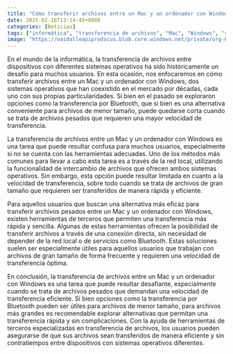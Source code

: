 ```yaml
---
title: "Cómo transferir archivos entre un Mac y un ordenador con Windows"
date: 2025-02-16T13:14:45+0000
categories: [Noticias]
tags: ["informática", "transferencia de archivos", "Mac", "Windows", "sistemas operativos", "archivos pesados", "velocidad de transferencia."]
image: "https://oaidalleapiprodscus.blob.core.windows.net/private/org-HKmKxpuNw3Y88lm4EBrIPq0n/user-ZwiCXOggLL8ZNNKE2g7rXFmV/img-TUNviVKyvZfuyzWhhny7zUJK.png?st=2025-02-16T12%3A14%3A45Z&se=2025-02-16T14%3A14%3A45Z&sp=r&sv=2024-08-04&sr=b&rscd=inline&rsct=image/png&skoid=d505667d-d6c1-4a0a-bac7-5c84a87759f8&sktid=a48cca56-e6da-484e-a814-9c849652bcb3&skt=2025-02-16T11%3A41%3A19Z&ske=2025-02-17T11%3A41%3A19Z&sks=b&skv=2024-08-04&sig=l94MTCXoxoSP1FwIV92TIoIAnLA2pd0lqVg5/enFghU%3D"
---
```


En el mundo de la informática, la transferencia de archivos entre dispositivos con diferentes sistemas operativos ha sido históricamente un desafío para muchos usuarios. En esta ocasión, nos enfocaremos en cómo transferir archivos entre un Mac y un ordenador con Windows, dos sistemas operativos que han coexistido en el mercado por décadas, cada uno con sus propias particularidades. Si bien en el pasado se exploraron opciones como la transferencia por Bluetooth, que si bien es una alternativa conveniente para archivos de menor tamaño, puede quedarse corta cuando se trata de archivos pesados que requieren una mayor velocidad de transferencia.

La transferencia de archivos entre un Mac y un ordenador con Windows es una tarea que puede resultar confusa para muchos usuarios, especialmente si no se cuenta con las herramientas adecuadas. Uno de los métodos más comunes para llevar a cabo esta tarea es a través de la red local, utilizando la funcionalidad de intercambio de archivos que ofrecen ambos sistemas operativos. Sin embargo, esta opción puede resultar limitada en cuanto a la velocidad de transferencia, sobre todo cuando se trata de archivos de gran tamaño que requieren ser transferidos de manera rápida y eficiente.

Para aquellos usuarios que buscan una alternativa más eficaz para transferir archivos pesados entre un Mac y un ordenador con Windows, existen herramientas de terceros que permiten una transferencia más rápida y sencilla. Algunas de estas herramientas ofrecen la posibilidad de transferir archivos a través de una conexión directa, sin necesidad de depender de la red local o de servicios como Bluetooth. Estas soluciones suelen ser especialmente útiles para aquellos usuarios que trabajan con archivos de gran tamaño de forma frecuente y requieren una velocidad de transferencia óptima.

En conclusión, la transferencia de archivos entre un Mac y un ordenador con Windows es una tarea que puede resultar desafiante, especialmente cuando se trata de archivos pesados que demandan una velocidad de transferencia eficiente. Si bien opciones como la transferencia por Bluetooth pueden ser útiles para archivos de menor tamaño, para archivos más grandes es recomendable explorar alternativas que permitan una transferencia rápida y sin complicaciones. Con la ayuda de herramientas de terceros especializadas en transferencia de archivos, los usuarios pueden asegurarse de que sus archivos sean transferidos de manera eficiente y sin contratiempos entre dispositivos con sistemas operativos diferentes.
    